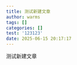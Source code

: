 ```yaml
---
title: 测试新建文章
author: warms
tags: []
categories: []
test: '123123'
date: 2025-06-15 20:17:17
---
```

测试新建文章

